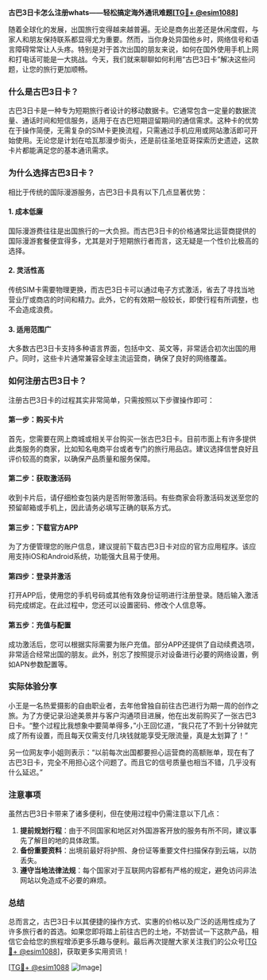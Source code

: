**古巴3日卡怎么注册whats——轻松搞定海外通讯难题[[TG💪+ @esim1088](https://t.me/s/esim1088)]**

随着全球化的发展，出国旅行变得越来越普遍。无论是商务出差还是休闲度假，与家人和朋友保持联系都显得尤为重要。然而，当你身处异国他乡时，网络信号和语言障碍常常让人头疼。特别是对于首次出国的朋友来说，如何在国外使用手机上网和打电话可能是一大挑战。今天，我们就来聊聊如何利用“古巴3日卡”解决这些问题，让您的旅行更加顺畅。

### 什么是古巴3日卡？

古巴3日卡是一种专为短期旅行者设计的移动数据卡。它通常包含一定量的数据流量、通话时间和短信服务，适用于在古巴短期逗留期间的通信需求。这种卡的优势在于操作简便，无需复杂的SIM卡更换流程，只需通过手机应用或网站激活即可开始使用。无论您是计划在哈瓦那漫步街头，还是前往圣地亚哥探索历史遗迹，这款卡片都能满足您的基本通讯需求。

### 为什么选择古巴3日卡？

相比于传统的国际漫游服务，古巴3日卡具有以下几点显著优势：

#### 1. **成本低廉**
国际漫游费往往是出国旅行的一大负担。而古巴3日卡的价格通常比运营商提供的国际漫游套餐便宜得多，尤其是对于短期旅行者而言，这无疑是一个性价比极高的选择。

#### 2. **灵活性高**
传统SIM卡需要物理更换，而古巴3日卡可以通过电子方式激活，省去了寻找当地营业厅或商店的时间和精力。此外，它的有效期一般较长，即使行程有所调整，也不会造成浪费。

#### 3. **适用范围广**
大多数古巴3日卡支持多种语言界面，包括中文、英文等，非常适合初次出国的用户。同时，这些卡片通常兼容全球主流运营商，确保了良好的网络覆盖。

### 如何注册古巴3日卡？

注册古巴3日卡的过程其实非常简单，只需按照以下步骤操作即可：

#### 第一步：购买卡片
首先，您需要在网上商城或相关平台购买一张古巴3日卡。目前市面上有许多提供此类服务的商家，比如知名电商平台或者专门的旅行用品店。建议选择信誉良好且评价较高的商家，以确保产品质量和服务保障。

#### 第二步：获取激活码
收到卡片后，请仔细检查包装内是否附带激活码。有些商家会将激活码发送至您的预留邮箱或手机上，因此请务必填写正确的联系方式。

#### 第三步：下载官方APP
为了方便管理您的账户信息，建议提前下载古巴3日卡对应的官方应用程序。该应用支持iOS和Android系统，功能强大且易于使用。

#### 第四步：登录并激活
打开APP后，使用您的手机号码或其他有效身份证明进行注册登录。随后输入激活码完成绑定。在此过程中，您还可以设置密码、修改个人信息等。

#### 第五步：充值与配置
成功激活后，您可以根据实际需要为账户充值。部分APP还提供了自动续费选项，非常适合经常出国的朋友。此外，别忘了按照提示对设备进行必要的网络设置，例如APN参数配置等。

### 实际体验分享

小王是一名热爱摄影的自由职业者，去年他曾独自前往古巴进行为期一周的创作之旅。为了方便记录沿途美景并与客户沟通项目进展，他在出发前购买了一张古巴3日卡。“整个过程比我想象中要简单得多，”小王回忆道，“我只花了不到十分钟就完成了所有设置，而且每天仅需支付几块钱就能享受无限流量，真是太划算了！”

另一位网友李小姐则表示：“以前每次出国都要担心运营商的高额账单，现在有了古巴3日卡，完全不用担心这个问题了。而且它的信号质量也相当不错，几乎没有什么延迟。”

### 注意事项

虽然古巴3日卡带来了诸多便利，但在使用过程中仍需注意以下几点：

1. **提前规划行程**：由于不同国家和地区对外国游客开放的服务有所不同，建议事先了解目的地的具体政策。
2. **备份重要资料**：出境前最好将护照、身份证等重要文件扫描保存到云端，以防丢失。
3. **遵守当地法律法规**：每个国家对于互联网内容都有严格的规定，避免访问非法网站以免造成不必要的麻烦。

### 总结

总而言之，古巴3日卡以其便捷的操作方式、实惠的价格以及广泛的适用性成为了许多旅行者的首选。如果您即将踏上前往古巴的土地，不妨尝试一下这款产品，相信它会给您的旅程增添更多乐趣与便利。最后再次提醒大家关注我们的公众号[[TG💪+ @esim1088](https://t.me/s/esim1088)]，获取更多实用资讯！

[[TG💪+ @esim1088](https://t.me/s/esim1088) ![Image](https://i.postimg.cc/4NQfJmqS/Snipaste-2025-05-13-00-14-12.png)]